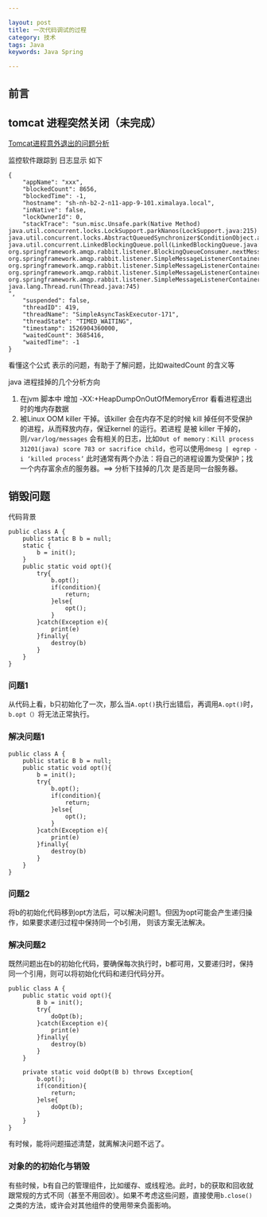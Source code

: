 ```yaml
---

layout: post
title: 一次代码调试的过程
category: 技术
tags: Java
keywords: Java Spring

---
```


## 前言



## tomcat 进程突然关闭（未完成）

[Tomcat进程意外退出的问题分析](https://www.jianshu.com/p/0ed131c2e76e)

监控软件跟踪到 日志显示 如下

	{
	    "appName": "xxx", 
	    "blockedCount": 8656, 
	    "blockedTime": -1, 
	    "hostname": "sh-nh-b2-2-n11-app-9-101.ximalaya.local", 
	    "inNative": false, 
	    "lockOwnerId": 0, 
	    "stackTrace": "sun.misc.Unsafe.park(Native Method)
	java.util.concurrent.locks.LockSupport.parkNanos(LockSupport.java:215)
	java.util.concurrent.locks.AbstractQueuedSynchronizer$ConditionObject.awaitNanos(AbstractQueuedSynchronizer.java:2078)
	java.util.concurrent.LinkedBlockingQueue.poll(LinkedBlockingQueue.java:467)
	org.springframework.amqp.rabbit.listener.BlockingQueueConsumer.nextMessage(BlockingQueueConsumer.java:188)
	org.springframework.amqp.rabbit.listener.SimpleMessageListenerContainer.doReceiveAndExecute(SimpleMessageListenerContainer.java:466)
	org.springframework.amqp.rabbit.listener.SimpleMessageListenerContainer.receiveAndExecute(SimpleMessageListenerContainer.java:455)
	org.springframework.amqp.rabbit.listener.SimpleMessageListenerContainer.access$300(SimpleMessageListenerContainer.java:58)
	org.springframework.amqp.rabbit.listener.SimpleMessageListenerContainer$AsyncMessageProcessingConsumer.run(SimpleMessageListenerContainer.java:548)
	java.lang.Thread.run(Thread.java:745)
	", 
	    "suspended": false, 
	    "threadID": 419, 
	    "threadName": "SimpleAsyncTaskExecutor-171", 
	    "threadState": "TIMED_WAITING", 
	    "timestamp": 1526904360000, 
	    "waitedCount": 3685416, 
	    "waitedTime": -1
	}

看懂这个公式 表示的问题，有助于了解问题，比如waitedCount 的含义等

java 进程挂掉的几个分析方向

1. 在jvm 脚本中 增加 -XX:+HeapDumpOnOutOfMemoryError 看看进程退出时的堆内存数据
2. 被Linux OOM killer 干掉。该killer 会在内存不足的时候 kill 掉任何不受保护的进程，从而释放内存，保证kernel 的运行。若进程 是被 killer 干掉的，则`/var/log/messages` 会有相关的日志，比如`Out of memory：Kill process 31201(java) score 783 or sacrifice child`，也可以使用`dmesg | egrep -i ‘killed process’` 此时通常有两个办法：将自己的进程设置为受保护；找一个内存富余点的服务器。==> 分析下挂掉的几次 是否是同一台服务器。
	
	
	

## 销毁问题

代码背景

    public class A {
        public static B b = null;
        static {
            b = init();
        }
        public static void opt(){
            try{
                b.opt();
                if(condition){
                    return;
                }else{
                    opt();
                }
            }catch(Exception e){
                print(e)
            }finally{
                destroy(b)
            }
        }
    }
    
### 问题1

从代码上看，b只初始化了一次，那么当`A.opt()`执行出错后，再调用`A.opt()`时，`b.opt（）`将无法正常执行。

### 解决问题1

    public class A {
        public static B b = null;
        public static void opt(){
            b = init();
            try{
                b.opt();
                if(condition){
                    return;
                }else{
                    opt();
                }
            }catch(Exception e){
                print(e)
            }finally{
                destroy(b)
            }
        }
    }
    
### 问题2

将b的初始化代码移到opt方法后，可以解决问题1。但因为opt可能会产生递归操作，如果要求递归过程中保持同一个b引用， 则该方案无法解决。

### 解决问题2

既然问题出在b的初始化代码，要确保每次执行时，b都可用，又要递归时，保持同一个引用，则可以将初始化代码和递归代码分开。

    public class A {
        public static void opt(){
            B b = init();
            try{
                doOpt(b);
            }catch(Exception e){
                print(e)
            }finally{
                destroy(b)
            }
        }        

        private static void doOpt(B b) throws Exception{
            b.opt();
            if(condition){
                return;
            }else{
                doOpt(b);
            }   
        }
    }
    
有时候，能将问题描述清楚，就离解决问题不远了。
 
### 对象的的初始化与销毁

有些时候，b有自己的管理组件，比如缓存、或线程池。此时，b的获取和回收就跟常规的方式不同（甚至不用回收）。如果不考虑这些问题，直接使用`b.close()`之类的方法，或许会对其他组件的使用带来负面影响。